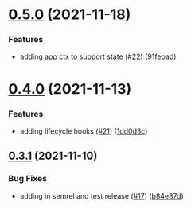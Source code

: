 # [0.5.0](https://github.com/LucasCarioca/gocli/compare/v0.4.0...v0.5.0) (2021-11-18)


### Features

* adding app ctx to support state ([#22](https://github.com/LucasCarioca/gocli/issues/22)) ([91febad](https://github.com/LucasCarioca/gocli/commit/91febadcb3e0edb7964c7b3efc61361affc11b37))

# [0.4.0](https://github.com/LucasCarioca/gocli/compare/v0.3.1...v0.4.0) (2021-11-13)


### Features

* adding lifecycle hooks ([#21](https://github.com/LucasCarioca/gocli/issues/21)) ([1dd0d3c](https://github.com/LucasCarioca/gocli/commit/1dd0d3c33f12163442d51253df53b69bba6d5616))

## [0.3.1](https://github.com/LucasCarioca/gocli/compare/v0.3.0...v0.3.1) (2021-11-10)


### Bug Fixes

* adding in semrel and test release ([#17](https://github.com/LucasCarioca/gocli/issues/17)) ([b84e87d](https://github.com/LucasCarioca/gocli/commit/b84e87d6e922d50724482ee350ea925ca94dbec6))
